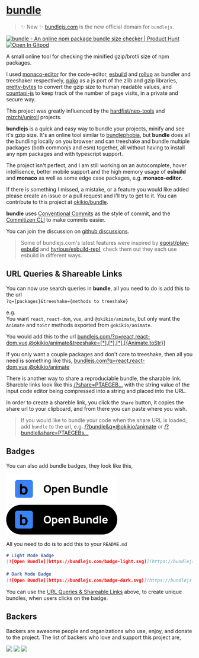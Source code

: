 # [bundle](https://bundlejs.org)

> ✨ New ✨ [bundlejs.com](https://bundlejs.com) is the new official domain for `bundlejs`.

<a href="https://www.producthunt.com/posts/bundle-6?utm_source=badge-featured&utm_medium=badge&utm_souce=badge-bundle-6" target="_blank"><img src="https://api.producthunt.com/widgets/embed-image/v1/featured.svg?post_id=300568&theme=dark" alt="bundle - An online npm package bundle size checker | Product Hunt" style="width: 250px; height: 54px;" width="250" height="54" /></a> [![Open In Gitpod](https://gitpod.io/button/open-in-gitpod.svg)](https://gitpod.io/#https://github.com/okikio/bundle/blob/main/README.md)

A small online tool for checking the minified gzip/brotli size of npm packages.

I used [monaco-editor](https://github.com/microsoft/monaco-editor) for the code-editor, [esbuild](https://github.com/evanw/esbuild) and [rollup](https://github.com/rollup/rollup) as bundler and treeshaker respectively, [pako](https://github.com/nodeca/pako) as a js port of the zlib and gzip libraries, [pretty-bytes](https://github.com/sindresorhus/pretty-bytes) to convert the gzip size to human readable values, and [countapi-js](https://github.com/mlomb/countapi-js) to keep track of the number of page visits, in a private and secure way.

This project was greatly influenced by the [hardfist/neo-tools](https://github.com/hardfist/neo-tools) and [mizchi/uniroll](https://github.com/mizchi/uniroll) projects.

**bundlejs** is a quick and easy way to bundle your projects, minify and see it's gzip size. It's an online tool similar to [bundlephobia](https://bundlephobia.com), but **bundle** does all the bundling locally on you browser and can treeshake and bundle multiple packages (both commonjs and esm) together, all without having to install any npm packages and with typescript support.

The project isn't perfect, and I am still working on an autocomplete, hover intellisence, better mobile support and the high memory usage of **esbuild** and **monaco** as well as some edge case packages, e.g. **monaco-editor**.

If there is something I missed, a mistake, or a feature you would like added please create an issue or a pull request and I'll try to get to it. You can contribute to this project at [okikio/bundle](https://github.com/okikio/bundle).

**bundle** uses [Conventional Commits](https://www.conventionalcommits.org/en/v1.0.0/) as the style of commit, and the [Commitizen CLI](http://commitizen.github.io/cz-cli/) to make commits easier.

You can join the discussion on [github discussions](https://github.com/okikio/bundle/discussions).

> Some of bundlejs.com's latest features were inspired by [egoist/play-esbuild](https://github.com/egoist/play-esbuild) and [hyrious/esbuild-repl](https://github.com/hyrious/esbuild-repl), check them out they each use esbuild in different ways.

## URL Queries & Shareable Links

You can now use search queries in **bundle**, all you need to do is add this to the url  
`?q={packages}&treeshake={methods to treeshake}`  

e.g.  
You want `react`, `react-dom`, `vue`, and `@okikio/animate`, but only want the `Animate` and `toStr` methods exported from `@okikio/animate`.  

You would add this to the url [bundlejs.com/?q=react,react-dom,vue,@okikio/animate&treeshake=[\*],[\*],[\*],[{Animate,toStr}]](https://bundlejs.com/?q=react,react-dom,vue,@okikio/animate&treeshake=[*],[*],[*],[{Animate,toStr}])  

If you only want a couple packages and don't care to treeshake, then all you need is something like this, [bundlejs.com?q=react,react-dom,vue,@okikio/animate](https://bundlejs.com/?q=react,react-dom,vue,@okikio/animate)

There is another way to share a reproduciable bundle, the sharable link. Shareble links look like this [/?share=PTAEGEB...](https://bundlejs.com/?share=PTAEGEBsEsGMGtQCUCuA7UAzA9gJ1AC4AWApqAELoAmkJVoA1KALLRrSbR2OgDiAXtAAOQ7kICGCcQHMyAZ2j8SAKBIAPIXgKgAVFlzYAtqABEAAWzxoV7MHHtD4giRMBuIA) with the string value of the input code editor being compressed into a string and placed into the URL. 

In order to create a shareble link, you click the `Share` button, it copies the share url to your clipboard, and from there you can paste where you wish. 

> If you would like to bundle your code when the share URL is loaded, add `bundle` to the url, e.g. [/?bundle&q=@okikio/animate](https://bundlejs.com/?q=@okikio/animate&bundle) or [/?bundle&share=PTAEGEBs...](https://bundlejs.com/?bundle&share=PTAEGEBsEsGMGtQCUCuA7UAzA9gJ1AC4AWApqAELoAmkJVoA1KALLRrSbR2OgDiAXtAAOQ7kICGCcQHMyAZ2j8SAKBIAPIXgKgAVFlzYAtqABEAAWzxoV7MHHtD4giRMBuIA)


## Badges

You can also add bundle badges, they look like this,

[![Open Bundle](./src/assets/badge-light.svg)](https://bundlejs.com/) [![Open Bundle](./src/assets/badge-dark.svg)](https://bundlejs.com/)

All you need to do is to add this to your `README.md`
```md
# Light Mode Badge 
[![Open Bundle](https://bundlejs.com/badge-light.svg)](https://bundlejs.com/)

# Dark Mode Badge 
[![Open Bundle](https://bundlejs.com/badge-dark.svg)](https://bundlejs.com/)
```

You can use the [URL Queries & Shareable Links](#url-queries--shareable-links) above, to create unique bundles, when users clicks on the badge.


## Backers

Backers are awesome people and organizations who use, enjoy, and donate to the project. The list of backers who love and support this project are,

<!---
<a href="https://opencollective.com/bundle"><img src="https://opencollective.com/bundle/individuals.svg?width=890"></a>
<a href="https://opencollective.com/bundle"><img src="https://opencollective.com/bundle/organizations.svg?width=890"></a>
<object type="image/svg+xml" data="https://opencollective.com/collective/tiers/backers.svg?avatarHeight=36&width=600"></object>
-->

<a href="https://opencollective.com/bundle/organization/0/website"><img src="https://opencollective.com/bundle/organization/0/avatar.svg?avatarHeight=128"></a>
<a href="https://opencollective.com/bundle/individuals/0/website"><img src="https://opencollective.com/bundle/individuals/0/avatar.svg"></a>
<a href="https://opencollective.com/bundle/organization/1/website"><img src="https://opencollective.com/bundle/organization/1/avatar.svg"></a>

